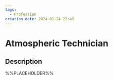 ```yaml
---
tags:
  - Profession
creation date: 2024-01-24 22:48
---
```

# Atmospheric Technician

## Description

%%PLACEHOLDER%%
